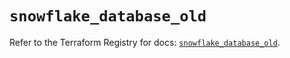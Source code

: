 # `snowflake_database_old`

Refer to the Terraform Registry for docs: [`snowflake_database_old`](https://registry.terraform.io/providers/snowflake-labs/snowflake/0.100.0/docs/resources/database_old).
